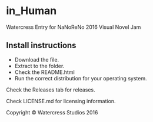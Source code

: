 # in_Human #
Watercress Entry for NaNoReNo 2016 Visual Novel Jam

## Install instructions ##
* Download the file.
* Extract to the folder.
* Check the README.html
* Run the correct distribution for your operating system.

Check the Releases tab for releases.

Check LICENSE.md for licensing information.

Copyright © Watercress Studios 2016
